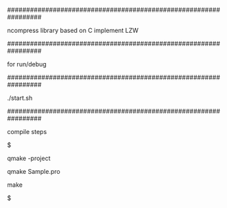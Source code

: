 #################################################################

ncompress library based on C implement LZW 

#################################################################



for run/debug

#################################################################


./start.sh


#################################################################


compile steps

$$$$$$$$$$$$$$$$$$$$$$$$$$$$$$$$$$$$$$$$$$$$$$$$$$$$$$$$$$$$$$$$$

qmake -project

qmake Sample.pro

make

$$$$$$$$$$$$$$$$$$$$$$$$$$$$$$$$$$$$$$$$$$$$$$$$$$$$$$$$$$$$$$$$$
